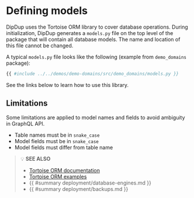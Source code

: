 # Defining models

DipDup uses the Tortoise ORM library to cover database operations. During initialization, DipDup generates a `models.py` file on the top level of the package that will contain all database models. The name and location of this file cannot be changed.

A typical `models.py` file looks like the following (example from `demo_domains` package):

```python
{{ #include ../../demos/demo-domains/src/demo_domains/models.py }}
```

See the links below to learn how to use this library.

## Limitations

Some limitations are applied to model names and fields to avoid ambiguity in GraphQL API.

* Table names must be in `snake_case`
* Model fields must be in `snake_case`
* Model fields must differ from table name

> 💡 **SEE ALSO**
>
> * [Tortoise ORM documentation](https://tortoise-orm.readthedocs.io/en/latest/)
> * [Tortoise ORM examples](https://tortoise-orm.readthedocs.io/en/latest/examples.html)
> * {{ #summary deployment/database-engines.md }}
> * {{ #summary deployment/backups.md }}
